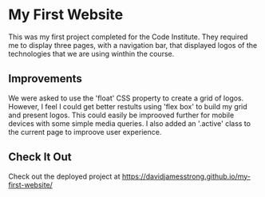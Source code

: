# My First Website

This was my first project completed for the Code Institute. They required me to display three pages, with a navigation bar, that displayed logos of the technologies that we are using winthin the course.

## Improvements

We were asked to use the 'float' CSS property to create a grid of logos. However, I feel I could get better restults using 'flex box' to build my grid and present logos. This could easily be improoved further for mobile devices with some simple media queries. I also added an '.active' class to the current page to improove user experience.

## Check It Out

Check out the deployed project at <https://davidjamesstrong.github.io/my-first-website/>